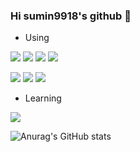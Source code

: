 ### Hi sumin9918's github 👋

<!--
**sumin9918/sumin9918** is a ✨ _special_ ✨ repository because its `README.md` (this file) appears on your GitHub profile.

Here are some ideas to get you started:

- 🔭 I’m currently working on ...
- 🌱 I’m currently learning ...
- 👯 I’m looking to collaborate on ...
- 🤔 I’m looking for help with ...
- 💬 Ask me about ...
- 📫 How to reach me: ...
- 😄 Pronouns: ...
- ⚡ Fun fact: ...
-->

<!--Stacks-->
- Using
<!--HTML5, CSS3, JavaScript, React-->
<img src="https://img.shields.io/badge/HTML5-E34F26?style=for-the-badge&logo=HTML5&logoColor=white"> <img src="https://img.shields.io/badge/CSS-1572B6?style=for-the-badge&logo=CSS3&logoColor=white"> <img src="https://img.shields.io/badge/JavaScript-F7DF1E?style=for-the-badge&logo=JavaScript&logoColor=333333"> <img src="https://img.shields.io/badge/React-61DAFB?style=for-the-badge&logo=React&logoColor=333333">

<!--Github, Slack, Notion-->
<img src="https://img.shields.io/badge/Github-181717?style=for-the-badge&logo=Github&logoColor=white"> <img src="https://img.shields.io/badge/Slack-4A154B?style=for-the-badge&logo=Slack&logoColor=white"> <img src="https://img.shields.io/badge/Notion-000000?style=for-the-badge&logo=Notion&logoColor=white">

<!--Learning-->
- Learning
<!--TypeScript-->
<img src="https://img.shields.io/badge/TypeScript-3178C6?style=for-the-badge&logo=TypeScript&logoColor=white">

<!--Stat-->
![Anurag's GitHub stats](https://github-readme-stats.vercel.app/api?username=sumin9918&show_icons=true&theme=graywhite)
